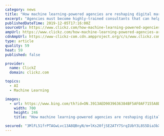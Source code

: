 ```yaml
---
category: news
title: "How machine learning-powered agencies are reshaping digital marketing"
excerpt: "Agencies must become highly-trained consultants that can help companies navigate the complex martech ecosystem. They must harness machine learning to deliver business solutions that grow and protect a company’s brand. QuanticMind is a predictive advertising management platform used by top brands including HomeAdvisor, Hot Topic, Windstar ..."
publishedDateTime: 2019-12-05T17:16:00Z
sourceUrl: https://www.clickz.com/how-machine-learning-powered-agencies-are-reshaping-digital-marketing/257711/
ampUrl: https://www.clickz.com/how-machine-learning-powered-agencies-are-reshaping-digital-marketing/257711/amp/
cdnAmpUrl: https://www-clickz-com.cdn.ampproject.org/c/s/www.clickz.com/how-machine-learning-powered-agencies-are-reshaping-digital-marketing/257711/amp/
type: article
quality: 59
heat: 59
published: false

provider:
  name: ClickZ
  domain: clickz.com

topics:
  - AI
  - Machine Learning

images:
  - url: https://www.bing.com/th?id=ON.3913AED9039636384BF5AF0AF7155A8D
    width: 700
    height: 246
    title: "How machine learning-powered agencies are reshaping digital marketing"

secured: "3MlFL51frPTAGwLvc13A8QBnyN/m+lKs20fjSE2ATY7SrqIUbY3L8S5Dia3bXe2TVw9Li/Dz4InJpK3eQ77bhDTEgciqZ3bdPOK/ejSadqHFQNXQNi3YNdzuGs7/LzUxEX4xKyuSNpkyV8tfB4D+k0Tcf6SeNsC8G5OtXIABSgy/gX71vRMHGCz0rWOMwNRHJBzxIkiun62KAHPf8sXam0uY/ZJJIG1nvZtFNXZ2131bbRjhzpjp9VuKravIU4uuHCcDn7GodLBYZbXABw2NTQ==;L6cIGlh0IENPjUT6L8PpdQ=="
---
```


